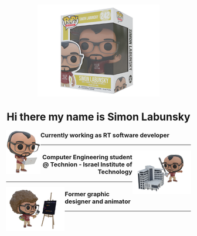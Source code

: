 <div align="center">
    <img align="center" src="pics\hello.png" height="250"/>
    <br>
    <h1 align="center">Hi there my name is Simon Labunsky</h1>
</div>

<img align="left" height="120" src="pics\work.png">

<h3>Currently working as RT software developer</h3>

---

<img align="right" height="120" src="pics\fight.png">

<h3 align="right">Computer Engineering student @ Technion - Israel Institute of Technology</h3>

---

<img align="left" height="120" src="pics\ross.png">

<h3>Former graphic designer and animator</h3>

---
